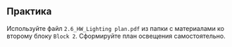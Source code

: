 ## Практика

Используйте файл `2.6_HW_Lighting plan.pdf` из папки с материалами ко второму блоку `Block 2`. Сформируйте план освещения самостоятельно.
